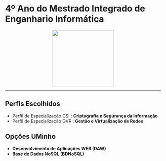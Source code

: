 
# 4º Ano do Mestrado Integrado de Enganhario Informática

<p align="center">
   <img width="200" height="182" src="https://upload.wikimedia.org/wikipedia/commons/9/93/EEUMLOGO.png">
</p>

---

## Perfis Escolhidos
- Perfil de Especialização CSI : **Criptografia e Segurança da Informação**
- Perfil de Especialização GVR : **Gestão e Virtualização de Redes**

## Opções UMinho
- **Desenvolvimento de Aplicações WEB (DAW)**
- **Base de Dados NoSQL (BDNoSQL)**
